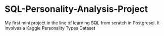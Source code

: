 # SQL-Personality-Analysis-Project
My first mini project in the line of learning SQL from scratch in Postgresql. It involves a Kaggle Personality Types Dataset
